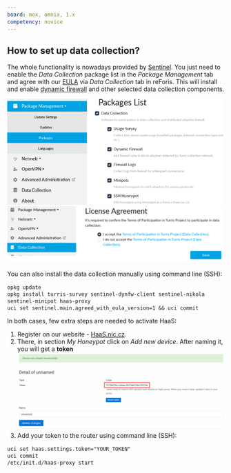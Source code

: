 ```yaml
---
board: mox, omnia, 1.x
competency: novice
---
```

## How to set up data collection?

The whole functionality is nowadays provided by [Sentinel](../apps/sentinel.md).
You just need to enable the _Data Collection_ package list in the
_Package Management_ tab and agree with our
[EULA](https://gitlab.nic.cz/turris/sentinel/eula/-/blob/master/eulas/1.txt)
via _Data Collection_ tab in reForis. This will install and enable
[dynamic firewall](dynfw/collect-dynfw.md) and other selected data collection
components.

![Package Sentinel](reforis-pkg-sentinel.png)
![EULA](reforis-collect-eula.png)

You can also install the data collection manually using command line (SSH):
```
opkg update
opkg install turris-survey sentinel-dynfw-client sentinel-nikola sentinel-minipot haas-proxy
uci set sentinel.main.agreed_with_eula_version=1 && uci commit
```

In both cases, few extra steps are needed to activate HaaS:

1. Register on our website - [HaaS.nic.cz](https://haas.nic.cz).
2. There, in section _My Honeypot_ click on _Add new device_. After
naming it, you will get a **token**
![HaaS Device](haas-device.png)
3. Add your token to the router using command line (SSH):
```
uci set haas.settings.token="YOUR_TOKEN"
uci commit
/etc/init.d/haas-proxy start
```
